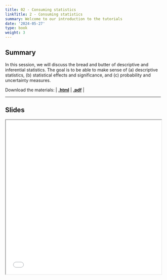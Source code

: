 ```yaml
---
title: 02 - Consuming statistics
linkTitle: 2 - Consuming statistics
summary: Welcome to our introduction to the tutorials
date: '2024-05-27'
type: book
weight: 3
---
```


## Summary

In this session, we will discuss the bread and butter of descriptive and inferential statistics. The goal is to be able to make sense of (a) descriptive statistics, (b) statistical effects and significance, and (c) probability and uncertainty measures.

Download the materials: | [**.html**]() | [**.pdf**]() |

---

## Slides

<iframe src="../../../pdf-slides/d1s2-consuming-statistics.pdf#view=fit" width="100%" height="500px">
    </iframe>

<!--
## Courses in this program

{{< list_children >}}

{{< figure src="featured.jpg" >}}

{{< callout note >}}
The parameter $\mu$ is the mean or expectation of the distribution.
$\sigma$ is its standard deviation.
The variance of the distribution is $\sigma^{2}$.
{{< /callout >}}
-->
